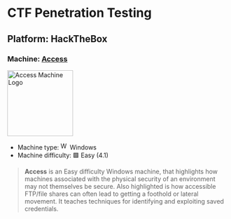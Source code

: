 # CTF Penetration Testing

## Platform: HackTheBox

### Machine: [Access](https://www.hackthebox.com/machines/Access)

<img src="https://labs.hackthebox.com/storage/avatars/adef7ad3d015a1fbc5235d5a201ca7d1.png" alt="Access Machine Logo" width="150"/>

- Machine type: <img src="https://hackmyvm.eu/img/windows.png" alt="Windows" width="17"/> Windows
- Machine difficulty: 🟩 Easy (4.1)

> **Access** is an Easy difficulty Windows machine, that highlights how machines associated with the physical security of an environment may not themselves be secure. Also highlighted is how accessible FTP/file shares can often lead to getting a foothold or lateral movement. It teaches techniques for identifying and exploiting saved credentials.
>
> 
